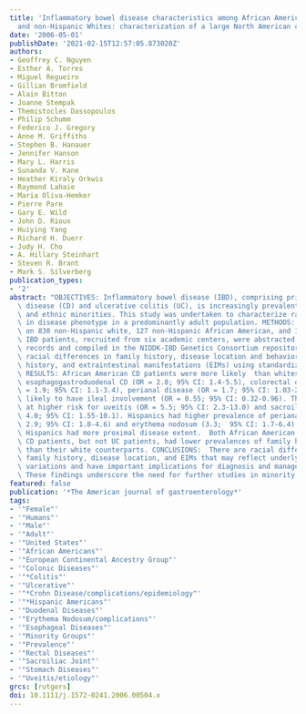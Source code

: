 ```yaml
---
title: 'Inflammatory bowel disease characteristics among African Americans, Hispanics,
  and non-Hispanic Whites: characterization of a large North American cohort.'
date: '2006-05-01'
publishDate: '2021-02-15T12:57:05.873020Z'
authors:
- Geoffrey C. Nguyen
- Esther A. Torres
- Miguel Regueiro
- Gillian Bromfield
- Alain Bitton
- Joanne Stempak
- Themistocles Dassopoulos
- Philip Schumm
- Federico J. Gregory
- Anne M. Griffiths
- Stephen B. Hanauer
- Jennifer Hanson
- Mary L. Harris
- Sunanda V. Kane
- Heather Kiraly Orkwis
- Raymond Lahaie
- Maria Oliva-Hemker
- Pierre Pare
- Gary E. Wild
- John D. Rioux
- Huiying Yang
- Richard H. Duerr
- Judy H. Cho
- A. Hillary Steinhart
- Steven R. Brant
- Mark S. Silverberg
publication_types:
- '2'
abstract: "OBJECTIVES: Inflammatory bowel disease (IBD), comprising primarily of Crohn's\
  \ disease (CD) and ulcerative colitis (UC), is increasingly prevalent in racial\
  \ and ethnic minorities. This study was undertaken to characterize racial differences\
  \ in disease phenotype in a predominantly adult population. METHODS: Phenotype data\
  \ on 830 non-Hispanic white, 127 non-Hispanic African American, and 169 Hispanic\
  \ IBD patients, recruited from six academic centers, were abstracted from medical\
  \ records and compiled in the NIDDK-IBD Genetics Consortium repository. We characterized\
  \ racial differences in family history, disease location and behavior, surgical\
  \ history, and extraintestinal manifestations (EIMs) using standardized definitions.\
  \ RESULTS: African American CD patients were more likely  than whites to develop\
  \ esophagogastroduodenal CD (OR = 2.8; 95% CI: 1.4-5.5), colorectal disease (OR\
  \ = 1.9; 95% CI: 1.1-3.4), perianal disease (OR = 1.7; 95% CI: 1.03-2.8), but less\
  \ likely to have ileal involvement (OR = 0.55; 95% CI: 0.32-0.96). They were also\
  \ at higher risk for uveitis (OR = 5.5; 95% CI: 2.3-13.0) and sacroiliitis (OR =\
  \ 4.0; 95% CI: 1.55-10.1). Hispanics had higher prevalence of perianal CD (OR =\
  \ 2.9; 95% CI: 1.8-4.6) and erythema nodosum (3.3;  95% CI: 1.7-6.4). Among UC patients,\
  \ Hispanics had more proximal disease extent.  Both African American and Hispanic\
  \ CD patients, but not UC patients, had lower prevalences of family history of IBD\
  \ than their white counterparts. CONCLUSIONS:  There are racial differences in IBD\
  \ family history, disease location, and EIMs that may reflect underlying genetic\
  \ variations and have important implications for diagnosis and management of disease.\
  \ These findings underscore the need for further studies in minority populations."
featured: false
publication: '*The American journal of gastroenterology*'
tags:
- '"Female"'
- '"Humans"'
- '"Male"'
- '"Adult"'
- '"United States"'
- '"African Americans"'
- '"European Continental Ancestry Group"'
- '"Colonic Diseases"'
- '"*Colitis"'
- '"Ulcerative"'
- '"*Crohn Disease/complications/epidemiology"'
- '"*Hispanic Americans"'
- '"Duodenal Diseases"'
- '"Erythema Nodosum/complications"'
- '"Esophageal Diseases"'
- '"Minority Groups"'
- '"Prevalence"'
- '"Rectal Diseases"'
- '"Sacroiliac Joint"'
- '"Stomach Diseases"'
- '"Uveitis/etiology"'
grcs: [rutgers]
doi: 10.1111/j.1572-0241.2006.00504.x
---
```


